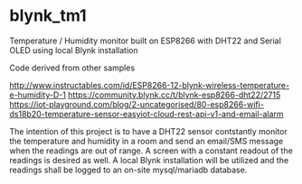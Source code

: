 # blynk_tm1
Temperature / Humidity monitor built on ESP8266 with DHT22 and Serial OLED using local Blynk installation

Code derived from other samples

http://www.instructables.com/id/ESP8266-12-blynk-wireless-temperature-e-humidity-D-1
https://community.blynk.cc/t/blynk-esp8266-dht22/2715
https://iot-playground.com/blog/2-uncategorised/80-esp8266-wifi-ds18b20-temperature-sensor-easyiot-cloud-rest-api-v1-and-email-alarm

The intention of this project is to have a DHT22 sensor contstantly monitor the temperature and humidity in a room and send an email/SMS
message when the readings are out of range. A screen with a constant readout of the readings is desired as well. A local Blynk 
installation will be utilized and the readings shall be logged to an on-site mysql/mariadb database.
